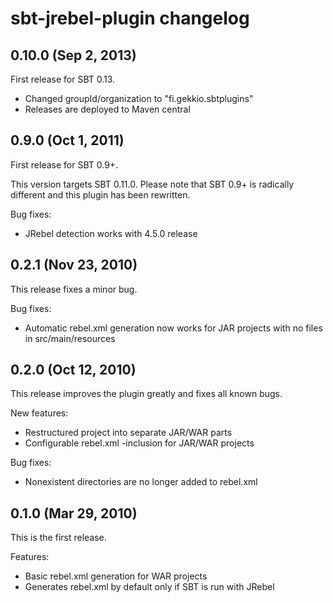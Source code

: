 # sbt-jrebel-plugin changelog

## 0.10.0 (Sep 2, 2013)

First release for SBT 0.13.

+ Changed groupId/organization to "fi.gekkio.sbtplugins"
+ Releases are deployed to Maven central

## 0.9.0 (Oct 1, 2011)

First release for SBT 0.9+.

This version targets SBT 0.11.0. Please note that SBT 0.9+ is radically different and this plugin has been rewritten.

Bug fixes:

+ JRebel detection works with 4.5.0 release

## 0.2.1 (Nov 23, 2010)

This release fixes a minor bug.

Bug fixes:

+ Automatic rebel.xml generation now works for JAR projects with no files in src/main/resources

## 0.2.0 (Oct 12, 2010)

This release improves the plugin greatly and fixes all known bugs.

New features:

+ Restructured project into separate JAR/WAR parts
+ Configurable rebel.xml -inclusion for JAR/WAR projects

Bug fixes:

+ Nonexistent directories are no longer added to rebel.xml

## 0.1.0 (Mar 29, 2010)

This is the first release.

Features:

+ Basic rebel.xml generation for WAR projects
+ Generates rebel.xml by default only if SBT is run with JRebel
